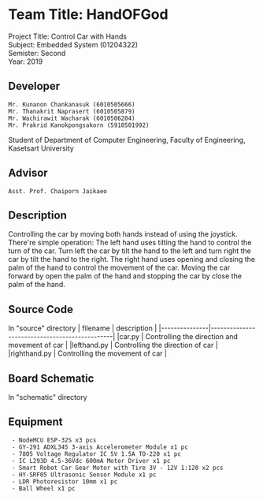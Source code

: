 # Team Title: HandOFGod

Project Title: Control Car with Hands <br/>
Subject: Embedded System (01204322) <br/>
Semister: Second <br/>
Year: 2019 <br/>

## Developer

    Mr. Kunanon Chankanasuk (6010505666)
    Mr. Thanakrit Naprasert (6010505879)
    Mr. Wachirawit Wacharak (6010506204)
    Mr. Prakrid Kanokpongsakorn (5910501992)

Student of Department of Computer Engineering, Faculty of Engineering, Kasetsart University

## Advisor

    Asst. Prof. Chaiporn Jaikaeo

## Description

Controlling the car by moving both hands instead of using the joystick. There're simple operation: The left hand uses tilting the hand to control the turn of the car. Turn left the car by tilt the hand to the left and turn right the car by tilt the hand to the right. The right hand uses opening and closing the palm of the hand to control the movement of the car. Moving the car forward by open the palm of the hand and stopping the car by close the palm of the hand.

## Source Code

In "source" directory
| filename | description |
|---------------|-----------------------------------------------|
|car.py | Controlling the direction and movement of car |
|lefthand.py | Controlling the direction of car |
|righthand.py | Controlling the movement of car |

## Board Schematic

In "schematic" directory

## Equipment

     - NodeMCU ESP-32S x3 pcs
     - GY-291 ADXL345 3-axis Accelerometer Module x1 pc
     - 7805 Voltage Regulator IC 5V 1.5A TO-220 x1 pc
     - IC L293D 4.5-36Vdc 600mA Motor Driver x1 pc
     - Smart Robot Car Gear Motor with Tire 3V - 12V 1:120 x2 pcs
     - HY-SRF05 Ultrasonic Sensor Module x1 pc
     - LDR Photoresistor 10mm x1 pc
     - Ball Wheel x1 pc
